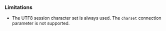 ### Limitations

* The UTF8 session character set is always used. The `charset` connection parameter is not supported.

<a id="Installation"></a>

